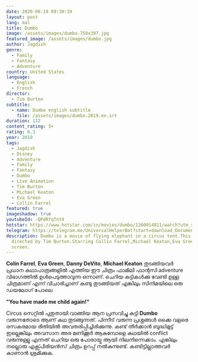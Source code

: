 ```yaml
---
date: 2020-06-18 09:30:19
layout: post
lang: mal
title: Dumbo
image: /assets/images/dumbo-758x397.jpg
featured_image: /assets/images/dumbo.jpg
author: Jagdish
genre:
  - Family
  - Fantasy
  - Adventure
country: United States
language:
  - English
  - French
director:
  - Tim Burton
subtitle:
  - name: Dumbo english subtitle
    file: /assets/images/dumbo.2019.en.srt
duration: 112
content_rating: 5+
rating: 6.3
year: 2019
tags:
  - Jagdish
  - Disney
  - Adventure
  - Family
  - Fantasy
  - Dumbo
  - Live Animation
  - Tim Burton
  - Michael Keaton
  - Eva Green
  - Collin Farrel
featured: true
imageshadow: true
youtubeId: -QPdRfqTnt4
hotstar: https://www.hotstar.com/in/movies/dumbo/1260014811/watch?utm_source=gwa
telegram: https://telegram.me/UniversalHelperBot?start=download_Document_481
description: Dumbo is a movie of flying elephant in a circus tent.This movie is
  directed by Tim Burton.Starring Collin Farrel,Michael Keaton,Eva Green on
  screen.
---
```

**Colin Farrel**, **Eva Green**, **Danny DeVito**, **Michael Keaton** തുടങ്ങിയവർ പ്രധാന കഥാപാത്രങ്ങളിൽ എത്തിയ ഈ ചിത്രം ഫാമിലി ഫാന്റസി adventure വിഭാഗത്തിൽ ഉൾപെടുത്താവുന്ന ഒന്നാണ്. ചെറിയ കുട്ടികൾക്കു വേണ്ടി ഉള്ള ചിത്രമാണ് എന്ന് വിചാരിച്ചാണ് കണ്ടു തുടങ്ങിയത് എങ്കിലും സിനിമയിലെ ഒരു ഡയലോഗ് പോലെ

**"You have made me child again!"**


Circus സെറ്റിൽ പുതുതായി വാങ്ങിയ ആന പ്രസവിച്ചു കുട്ടി **Dumbo** വരുന്നതോടെ ആണ് കഥ തുടങ്ങുന്നത്. പിന്നീട് വരുന്ന പ്രശ്നങ്ങൾ ഒക്കെ വളരെ രസകരമായ രീതിയിൽ അവതരിപ്പിച്ചിരിക്കുന്നു. കണ്ട് തീർക്കാൻ ബുദ്ധിമുട്ട് ഇല്ലെങ്കിലും അവസാന അര മണിക്കൂർ ആകുമ്പോളെ കഥയിൽ conflict വരുന്നുള്ളു എന്നത് ചെറിയ ഒരു പോരായ്മ ആയി നിലനിന്നെക്കാം. എങ്കിലും നല്ലൊരു എക്സ്പീരിയൻസ് ചിത്രം ഉറപ്പ് നൽകുന്നുണ്ട്. കണ്ടിട്ടില്ലാത്തവർ കാണാൻ ശ്രമിക്കുക.

